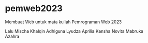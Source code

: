 # pemweb2023
Membuat Web untuk mata kuliah Pemrograman Web 2023

Lalu Mischa Khalqin Adhiguna
Lyudza Aprilia Kansha
Novita Mabruka Azahra
